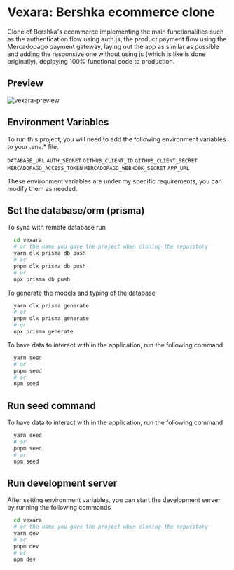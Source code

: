 # Vexara: Bershka ecommerce clone

Clone of Bershka's ecommerce implementing the main functionalities such as the authentication flow using auth.js, the product payment flow using the Mercadopago payment gateway, laying out the app as similar as possible and adding the responsive one without using js (which is like is done originally), deploying 100% functional code to production.

## Preview

![vexara-preview](https://github.com/dresandev/vexara/assets/79766563/5db1dbb3-080e-4110-bbbe-b338574d1ec6)

## Environment Variables

To run this project, you will need to add the following environment variables to your .env.* file.

`DATABASE_URL`
`AUTH_SECRET`
`GITHUB_CLIENT_ID`
`GITHUB_CLIENT_SECRET`
`MERCADOPAGO_ACCESS_TOKEN`
`MERCADOPAGO_WEBHOOK_SECRET`
`APP_URL`

These environment variables are under my specific requirements, you can modify them as needed.

## Set the database/orm (prisma)

To sync with remote database run

```bash
  cd vexara
  # or the name you gave the project when cloning the repository
  yarn dlx prisma db push
  # or
  pnpm dlx prisma db push
  # or
  npx prisma db push
```

To generate the models and typing of the database

```bash
  yarn dlx prisma generate
  # or
  pnpm dlx prisma generate
  # or
  npx prisma generate
```

To have data to interact with in the application, run the following command

```bash
  yarn seed
  # or
  pnpm seed
  # or
  npm seed
```

## Run seed command

To have data to interact with in the application, run the following command

```bash
  yarn seed
  # or
  pnpm seed
  # or
  npm seed
```

## Run development server

After setting environment variables, you can start the development server by running the following commands

```bash
  cd vexara
  # or the name you gave the project when cloning the repository
  yarn dev
  # or
  pnpm dev
  # or
  npm dev
```
